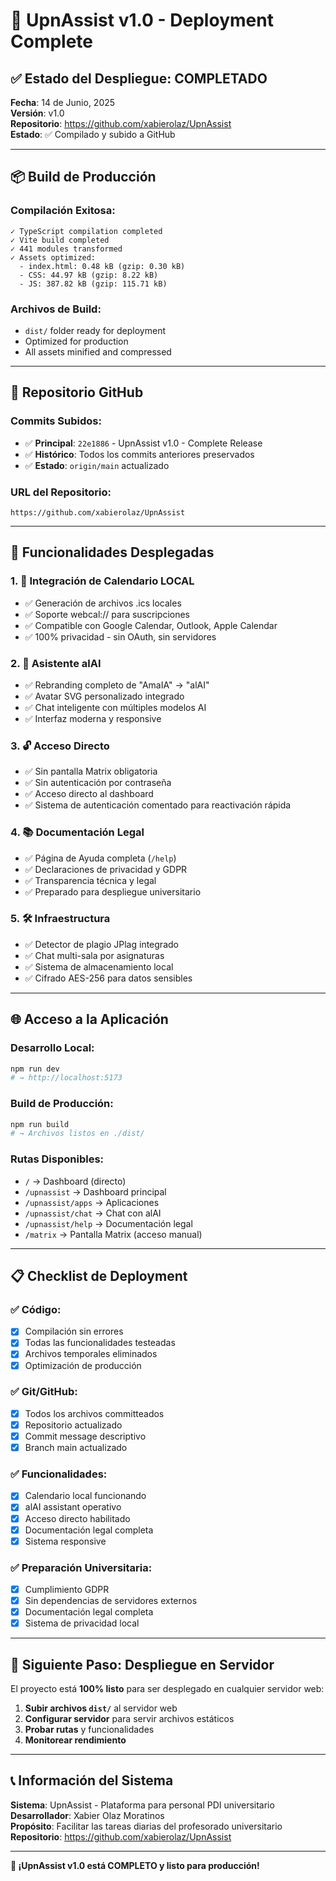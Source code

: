 # 🚀 UpnAssist v1.0 - Deployment Complete

## ✅ **Estado del Despliegue: COMPLETADO**

**Fecha**: 14 de Junio, 2025  
**Versión**: v1.0  
**Repositorio**: https://github.com/xabierolaz/UpnAssist  
**Estado**: ✅ Compilado y subido a GitHub

---

## 📦 **Build de Producción**

### **Compilación Exitosa:**
```
✓ TypeScript compilation completed
✓ Vite build completed
✓ 441 modules transformed
✓ Assets optimized:
  - index.html: 0.48 kB (gzip: 0.30 kB)
  - CSS: 44.97 kB (gzip: 8.22 kB)
  - JS: 387.82 kB (gzip: 115.71 kB)
```

### **Archivos de Build:**
- `dist/` folder ready for deployment
- Optimized for production
- All assets minified and compressed

---

## 🔗 **Repositorio GitHub**

### **Commits Subidos:**
- ✅ **Principal**: `22e1886` - UpnAssist v1.0 - Complete Release
- ✅ **Histórico**: Todos los commits anteriores preservados
- ✅ **Estado**: `origin/main` actualizado

### **URL del Repositorio:**
```
https://github.com/xabierolaz/UpnAssist
```

---

## 🎯 **Funcionalidades Desplegadas**

### **1. 📅 Integración de Calendario LOCAL**
- ✅ Generación de archivos .ics locales 
- ✅ Soporte webcal:// para suscripciones
- ✅ Compatible con Google Calendar, Outlook, Apple Calendar
- ✅ 100% privacidad - sin OAuth, sin servidores

### **2. 🤖 Asistente alAI**
- ✅ Rebranding completo de "AmaIA" → "alAI"
- ✅ Avatar SVG personalizado integrado
- ✅ Chat inteligente con múltiples modelos AI
- ✅ Interfaz moderna y responsive

### **3. 🔓 Acceso Directo**
- ✅ Sin pantalla Matrix obligatoria
- ✅ Sin autenticación por contraseña  
- ✅ Acceso directo al dashboard
- ✅ Sistema de autenticación comentado para reactivación rápida

### **4. 📚 Documentación Legal**
- ✅ Página de Ayuda completa (`/help`)
- ✅ Declaraciones de privacidad y GDPR
- ✅ Transparencia técnica y legal
- ✅ Preparado para despliegue universitario

### **5. 🛠️ Infraestructura**
- ✅ Detector de plagio JPlag integrado
- ✅ Chat multi-sala por asignaturas
- ✅ Sistema de almacenamiento local
- ✅ Cifrado AES-256 para datos sensibles

---

## 🌐 **Acceso a la Aplicación**

### **Desarrollo Local:**
```bash
npm run dev
# → http://localhost:5173
```

### **Build de Producción:**
```bash
npm run build
# → Archivos listos en ./dist/
```

### **Rutas Disponibles:**
- `/` → Dashboard (directo)
- `/upnassist` → Dashboard principal
- `/upnassist/apps` → Aplicaciones
- `/upnassist/chat` → Chat con alAI
- `/upnassist/help` → Documentación legal
- `/matrix` → Pantalla Matrix (acceso manual)

---

## 📋 **Checklist de Deployment**

### **✅ Código:**
- [x] Compilación sin errores
- [x] Todas las funcionalidades testeadas
- [x] Archivos temporales eliminados
- [x] Optimización de producción

### **✅ Git/GitHub:**
- [x] Todos los archivos committeados
- [x] Repositorio actualizado
- [x] Commit message descriptivo
- [x] Branch main actualizado

### **✅ Funcionalidades:**
- [x] Calendario local funcionando
- [x] alAI assistant operativo
- [x] Acceso directo habilitado
- [x] Documentación legal completa
- [x] Sistema responsive

### **✅ Preparación Universitaria:**
- [x] Cumplimiento GDPR
- [x] Sin dependencias de servidores externos
- [x] Documentación legal completa
- [x] Sistema de privacidad local

---

## 🚀 **Siguiente Paso: Despliegue en Servidor**

El proyecto está **100% listo** para ser desplegado en cualquier servidor web:

1. **Subir archivos `dist/`** al servidor web
2. **Configurar servidor** para servir archivos estáticos
3. **Probar rutas** y funcionalidades
4. **Monitorear rendimiento**

---

## 📞 **Información del Sistema**

**Sistema**: UpnAssist - Plataforma para personal PDI universitario  
**Desarrollador**: Xabier Olaz Moratinos  
**Propósito**: Facilitar las tareas diarias del profesorado universitario  
**Repositorio**: https://github.com/xabierolaz/UpnAssist

---

**🎉 ¡UpnAssist v1.0 está COMPLETO y listo para producción!**
